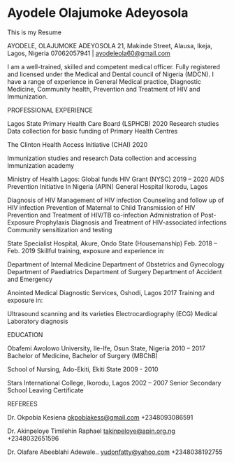 # Ayodele Olajumoke Adeyosola

This is my Resume 

AYODELE, OLAJUMOKE ADEYOSOLA
21, Makinde Street, Alausa, Ikeja, Lagos, Nigeria 
07062057941 | ayodeleola60@gmail.com

I am a well-trained, skilled and competent medical officer. 
Fully registered and licensed under the Medical and Dental council of Nigeria (MDCN). 
I have a range of experience in General Medical practice, Diagnostic Medicine, Community health, 
Prevention and Treatment of HIV and Immunization.


PROFESSIONAL EXPERIENCE 

Lagos State Primary Health Care Board (LSPHCB) 
                                                                               2020
Research studies
Data collection for basic funding of Primary Health Centres

The Clinton Health Access Initiative (CHAI)                                    2020
                                 
Immunization studies and research 
Data collection and accessing 
Immunization academy 

Ministry of Health Lagos: Global funds HIV Grant (NYSC)       	               2019 – 2020
AIDS Prevention Initiative In Nigeria (APIN)
General Hospital Ikorodu, Lagos 

Diagnosis of HIV
Management of HIV infection
Counseling and follow up of HIV infection
Prevention of Maternal to Child Transmission of HIV
Prevention and Treatment of HIV/TB co-infection
Administration of Post-Exposure Prophylaxis
Diagnosis and Treatment of HIV-associated infections
Community sensitization and testing

State Specialist Hospital, Akure, Ondo State (Housemanship)                    Feb. 2018 – Feb. 2019
Skillful training, exposure and experience in:

Department of Internal Medicine
Department of Obstetrics and Gynecology
Department of Paediatrics
Department of Surgery
Department of Accident and Emergency

Anointed Medical Diagnostic Services, Oshodi, Lagos                            2017
Training and exposure in:

Ultrasound scanning and its varieties
Electrocardiography (ECG)
Medical Laboratory diagnosis 
                         


EDUCATION
 
Obafemi Awolowo University, Ile-Ife, Osun State, Nigeria                        2010 – 2017
Bachelor of Medicine, Bachelor of Surgery (MBChB)
	                        
School of Nursing, Ado-Ekiti, Ekiti State                                       2009 - 2010
                                                                        
Stars International College, Ikorodu, Lagos                                     2002 – 2007
Senior Secondary School Leaving Certificate 
	                                                  



 							     

REFEREES

Dr. Okpobia Kesiena
okpobiakess@gmail.com
+2348093086591

Dr. Akinpeloye Timilehin Raphael
takinpeloye@apin.org.ng
+2348032651596

Dr. Olafare Abeeblahi Adewale..
yudonfatty@yahoo.com
+2348038192755

